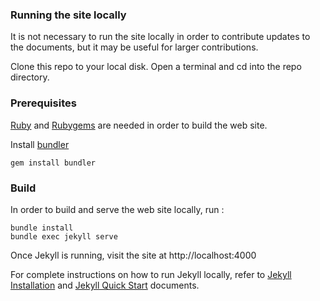 
### Running the site locally
It is not necessary to run the site locally in order to contribute updates to the documents, but it may be useful for larger contributions.

Clone this repo to your local disk. Open a terminal and cd into the repo directory.


### Prerequisites

[Ruby](https://www.ruby-lang.org/en/) and [Rubygems](https://rubygems.org/) are needed in order to build the web site.

Install [bundler](https://bundler.io/)

    gem install bundler

### Build

In order to build and serve the web site locally, run :

    bundle install
    bundle exec jekyll serve
    
Once Jekyll is running, visit the site at http://localhost:4000

For complete instructions on how to run Jekyll locally, refer to [Jekyll Installation](https://jekyllrb.com/docs/installation/) and [Jekyll Quick Start](https://jekyllrb.com/docs/) documents.
